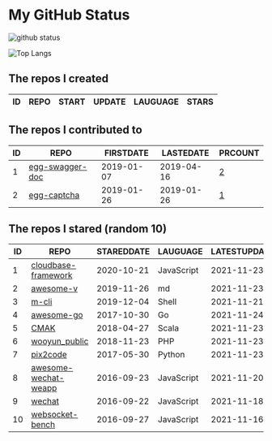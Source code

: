 # My GitHub Status

<img src="https://github-readme-stats-1.yihong0618.vercel.app/api?username=jc-lathander&show_icons=true&&&hide_title=true&count_private=true" alt="github status" />

![Top Langs](https://github-readme-stats-1.yihong0618.vercel.app/api/top-langs/?username=jc-lathander&layout=compact)

<!--START_SECTION:my_github-->
## The repos I created
| ID | REPO | START | UPDATE | LAUGUAGE | STARS |
|----|------|-------|--------|----------|-------|

## The repos I contributed to
| ID |                                REPO                                | FIRSTDATE  | LASTEDATE  |                                          PRCOUNT                                           |
|----|--------------------------------------------------------------------|------------|------------|--------------------------------------------------------------------------------------------|
|  1 | [egg-swagger-doc](https://github.com/Yanshijie-EL/egg-swagger-doc) | 2019-01-07 | 2019-04-16 | [2](https://github.com/Yanshijie-EL/egg-swagger-doc/pulls?q=is%3Apr+author%3Ajc-lathander) |
|  2 | [egg-captcha](https://github.com/Raoul1996/egg-captcha)            | 2019-01-26 | 2019-01-26 | [1](https://github.com/Raoul1996/egg-captcha/pulls?q=is%3Apr+author%3Ajc-lathander)        |

## The repos I stared (random 10)
| ID |                                  REPO                                  | STAREDDATE |  LAUGUAGE  | LATESTUPDATE |
|----|------------------------------------------------------------------------|------------|------------|--------------|
|  1 | [cloudbase-framework](https://github.com/Tencent/cloudbase-framework)  | 2020-10-21 | JavaScript | 2021-11-23   |
|  2 | [awesome-v](https://github.com/vlang/awesome-v)                        | 2019-11-26 | md         | 2021-11-23   |
|  3 | [m-cli](https://github.com/rgcr/m-cli)                                 | 2019-12-04 | Shell      | 2021-11-21   |
|  4 | [awesome-go](https://github.com/avelino/awesome-go)                    | 2017-10-30 | Go         | 2021-11-24   |
|  5 | [CMAK](https://github.com/yahoo/CMAK)                                  | 2018-04-27 | Scala      | 2021-11-23   |
|  6 | [wooyun_public](https://github.com/hanc00l/wooyun_public)              | 2018-11-23 | PHP        | 2021-11-23   |
|  7 | [pix2code](https://github.com/tonybeltramelli/pix2code)                | 2017-05-30 | Python     | 2021-11-23   |
|  8 | [awesome-wechat-weapp](https://github.com/Aufree/awesome-wechat-weapp) | 2016-09-23 | JavaScript | 2021-11-20   |
|  9 | [wechat](https://github.com/node-webot/wechat)                         | 2016-09-22 | JavaScript | 2021-11-18   |
| 10 | [websocket-bench](https://github.com/BedrockStreaming/websocket-bench) | 2016-09-27 | JavaScript | 2021-11-16   |

<!--END_SECTION:my_github-->
